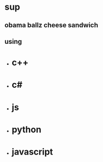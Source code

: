 # sup <br/>

## obama ballz cheese sandwich 
## using
* # c++
* # c#
* # js
* # python
* # javascript
